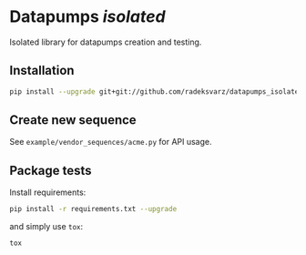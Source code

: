 # Datapumps *isolated*

Isolated library for datapumps creation and testing.

## Installation ##

```bash
pip install --upgrade git+git://github.com/radeksvarz/datapumps_isolated.git#egg=dataviso_sequencer
```

## Create new sequence ###

See `example/vendor_sequences/acme.py` for API usage.


## Package tests ##

Install requirements:

```bash
pip install -r requirements.txt --upgrade
```

and simply use `tox`:

```bash
tox
```